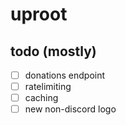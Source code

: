 # uproot

## todo (mostly)

- [ ] donations endpoint
- [ ] ratelimiting
- [ ] caching
- [ ] new non-discord logo
